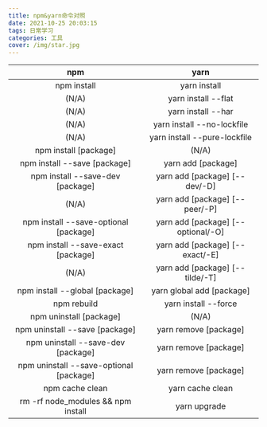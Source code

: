 ```yaml
---
title: npm&yarn命令对照
date: 2021-10-25 20:03:15
tags: 日常学习
categories: 工具
cover: /img/star.jpg
---
```


| npm | yarn |
| :----: | :----: |
|npm install |	yarn install |
|(N/A) |	yarn install --flat |
|(N/A) |	yarn install --har |
|(N/A) |	yarn install --no-lockfile |
|(N/A) |	yarn install --pure-lockfile |
|npm install [package]|	(N/A)|
|npm install --save [package]|	yarn add [package]|
|npm install --save-dev [package]|	yarn add [package] [--dev/-D]|
|(N/A)|	yarn add [package] [--peer/-P]|
|npm install --save-optional [package]|	yarn add [package] [--optional/-O]|
|npm install --save-exact [package]|	yarn add [package] [--exact/-E]|
|(N/A)|	yarn add [package] [--tilde/-T]|
|npm install --global [package]|	yarn global add [package]|
|npm rebuild|	yarn install --force|
|npm uninstall [package]|	(N/A)|
|npm uninstall --save [package]|	yarn remove [package]|
|npm uninstall --save-dev [package]|	yarn remove [package]|
|npm uninstall --save-optional [package]|	yarn remove [package]|
|npm cache clean|	yarn cache clean|
|rm -rf node_modules && npm install|	yarn upgrade|